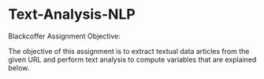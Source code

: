 # Text-Analysis-NLP
Blackcoffer Assignment
Objective:

The objective of this assignment is to extract textual data articles from the given URL and perform text analysis to compute variables that are explained below.
